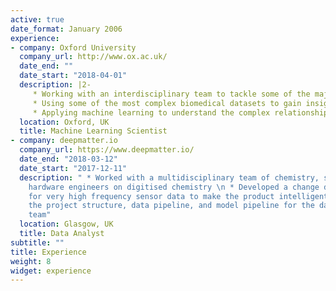 ```yaml
---
active: true
date_format: January 2006
experience:
- company: Oxford University
  company_url: http://www.ox.ac.uk/
  date_end: ""
  date_start: "2018-04-01"
  description: |2-
     * Working with an interdisciplinary team to tackle some of the major chronic disease challenges
     * Using some of the most complex biomedical datasets to gain insights into complex chronic disease patterns
     * Applying machine learning to understand the complex relationship between environment and health
  location: Oxford, UK
  title: Machine Learning Scientist
- company: deepmatter.io
  company_url: https://www.deepmatter.io/
  date_end: "2018-03-12"
  date_start: "2017-12-11"
  description: " * Worked with a multidisciplinary team of chemistry, software, and
    hardware engineers on digitised chemistry \n * Developed a change detection algorithms
    for very high frequency sensor data to make the product intelligent \n * Designed
    the project structure, data pipeline, and model pipeline for the data science
    team"
  location: Glasgow, UK
  title: Data Analyst
subtitle: ""
title: Experience
weight: 8
widget: experience
---
```

